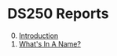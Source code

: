 # DS250 Reports

0. [Introduction](https://brandonbennett1995.github.io)
1. [What's In A Name?](https://brandonbennett1995.github.io/p1_whats_in_a_name.html)
